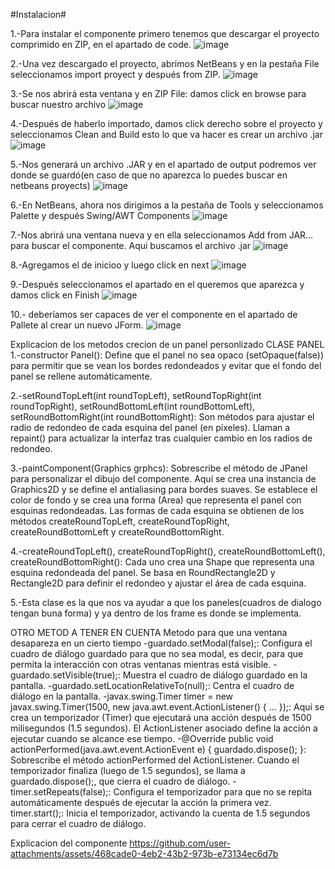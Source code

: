 #Instalacion#

1.-Para instalar el componente primero tenemos que descargar el proyecto comprimido en ZIP, en el apartado de code.
![image](https://github.com/user-attachments/assets/a516d4c3-21af-4aba-ae08-b680273398be)

2.-Una vez descargado el proyecto, abrimos NetBeans y en la pestaña File seleccionamos import proyect y después from ZIP.
![image](https://github.com/user-attachments/assets/6e31a907-05e9-4ad5-876b-8d0c4bbd9305)

3.-Se nos abrirá esta ventana y en ZIP File: damos click en browse para buscar nuestro archivo
![image](https://github.com/user-attachments/assets/de72a28c-646a-463b-9158-cc6061345950)

4.-Después de haberlo importado, damos click derecho sobre el proyecto y seleccionamos Clean and Build
esto lo que va hacer es crear un archivo .jar
![image](https://github.com/user-attachments/assets/822d1dde-8bd3-4efb-b18f-750fec7678a8)

5.-Nos generará un archivo .JAR y en el apartado de output podremos ver donde se guardó(en caso 
de que no aparezca lo puedes buscar en netbeans proyects)
![image](https://github.com/user-attachments/assets/374fdfba-5b44-4a53-bd08-8f5ec254f093)

6.-En NetBeans, ahora nos dirigimos a la pestaña de Tools y seleccionamos Palette y después Swing/AWT Components
![image](https://github.com/user-attachments/assets/1219d7b2-7a89-4116-8229-b00002351454)

7.-Nos abrirá una ventana nueva y en ella seleccionamos Add from JAR… para buscar el componente. Aqui
buscamos el archivo .jar
![image](https://github.com/user-attachments/assets/1e553d8e-3516-46ee-953a-8767ab59d424)

8.-Agregamos el de inicioo y luego click en next
![image](https://github.com/user-attachments/assets/e35cb144-9020-4a3c-a46a-1495093098fd)

9.-Después seleccionamos el apartado en el queremos que aparezca y damos click en Finish
![image](https://github.com/user-attachments/assets/ee2e2f2a-f7a2-43d8-8a16-f39a99dd66f1)

10.- deberíamos ser capaces de ver el componente en el apartado de Pallete al crear un nuevo JForm.
![image](https://github.com/user-attachments/assets/88dc5349-8287-4eeb-96e7-84c5d69fa6b0)

Explicacion de los metodos 
crecion de un panel personlizado 
CLASE PANEL
1.-constructor Panel(): Define que el panel no sea opaco (setOpaque(false)) 
para permitir que se vean los bordes redondeados y evitar que el fondo del panel se rellene automáticamente.

2.-setRoundTopLeft(int roundTopLeft), setRoundTopRight(int roundTopRight), 
setRoundBottomLeft(int roundBottomLeft), setRoundBottomRight(int roundBottomRight): Son métodos para ajustar el radio de redondeo de cada esquina del panel (en píxeles). Llaman a repaint() para actualizar la interfaz tras cualquier cambio en los radios de redondeo.

3.-paintComponent(Graphics grphcs): Sobrescribe el método de JPanel para personalizar el dibujo del componente. 
Aquí se crea una instancia de Graphics2D y se define el antialiasing para bordes suaves. Se establece el 
color de fondo y se crea una forma (Area) que representa el panel con esquinas redondeadas. 
Las formas de cada esquina se obtienen de los métodos
createRoundTopLeft, createRoundTopRight, createRoundBottomLeft y createRoundBottomRight.

 4.-createRoundTopLeft(), createRoundTopRight(), createRoundBottomLeft(), createRoundBottomRight():
 Cada uno crea una Shape que representa una esquina redondeada del panel. 
 Se basa en RoundRectangle2D y Rectangle2D para definir el redondeo y ajustar el área de cada esquina.

 5.-Esta clase es la que nos va ayudar a que los paneles(cuadros de dialogo tengan buna forma)
 y ya dentro de los frame es donde se implementa.

 OTRO METOD A TENER EN CUENTA
 Metodo para que una ventana desapareza en un cierto tiempo
 -guardado.setModal(false);: Configura el cuadro de diálogo
 guardado para que no sea modal, es decir, para que permita la interacción con otras ventanas mientras está visible.
 -guardado.setVisible(true);: Muestra el cuadro de diálogo guardado en la pantalla.
-guardado.setLocationRelativeTo(null);: Centra el cuadro de diálogo en la pantalla.
-javax.swing.Timer timer = new javax.swing.Timer(1500, new java.awt.event.ActionListener() { ... });: 
Aquí se crea un temporizador (Timer) que ejecutará una acción después de 1500 milisegundos (1.5 segundos).
El ActionListener asociado define la acción a ejecutar cuando se alcance ese tiempo.
-@Override public void actionPerformed(java.awt.event.ActionEvent e) { guardado.dispose(); }: 
Sobrescribe el método actionPerformed del ActionListener.
Cuando el temporizador finaliza (luego de 1.5 segundos), se llama a guardado.dispose();, que cierra el cuadro de diálogo.
-timer.setRepeats(false);: Configura el temporizador para que no se repita automáticamente después de ejecutar la acción la primera vez.
timer.start();: Inicia el temporizador, activando la cuenta de 1.5 segundos para cerrar el cuadro de diálogo.



Explicacion del componente
https://github.com/user-attachments/assets/468cade0-4eb2-43b2-973b-e73134ec6d7b

